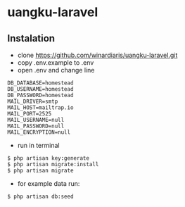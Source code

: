 # uangku-laravel

## Instalation
- clone https://github.com/winardiaris/uangku-laravel.git
- copy .env.example to .env
- open .env and  change line
``` 
DB_DATABASE=homestead
DB_USERNAME=homestead
DB_PASSWORD=homestead
MAIL_DRIVER=smtp
MAIL_HOST=mailtrap.io
MAIL_PORT=2525
MAIL_USERNAME=null
MAIL_PASSWORD=null
MAIL_ENCRYPTION=null
```
-  run in terminal
```
$ php artisan key:generate
$ php artisan migrate:install
$ php artisan migrate
```
- for example data run:
```
$ php artisan db:seed 
```
